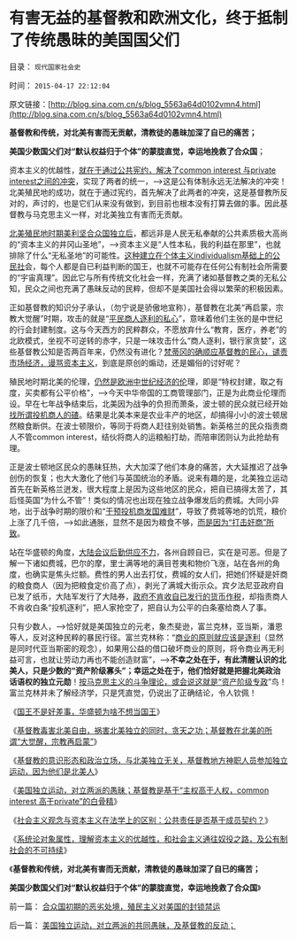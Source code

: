 # 有害无益的基督教和欧洲文化，终于抵制了传统愚昧的美国国父们

目录： `现代国家社会史` 

时间： `2015-04-17 22:12:04` 

原文链接：[http://blog.sina.com.cn/s/blog_5563a64d0102vmn4.html](http://blog.sina.com.cn/s/blog_5563a64d0102vmn4.html)

**基督教和传统，对北美有害而无贡献，清教徒的愚昧加深了自已的痛苦；**

**美国少数国父们对“默认权益归于个体”的蒙胧直觉，幸运地挽救了合众国**；

资本主义的优越性，[就在于通过公共宪约，解决了common
interest 与private
interest之间的冲突](../../../2015/4/16/系统论对象属性，理解资本主义的优越性，和社会主义的癌症.md)，实现了两者的统一，——>这是公有体制永远无法解决的冲突！北美殖民地的成功，就在于通过宪约，首先解决了此两者的冲突，这是基督教所反对的，声讨的，也是它们从来没有做到，到目前也根本没有打算去做的事。因此基督教与马克思主义一样，对北美独立有害而无贡献。

[北美殖民地时期美利坚合众国独立后](../../../2011/10/3/欧洲是民主的后进社会；现代资本主义制度发源于美洲殖民地.md)，都远非是人民无私奉献的公共素质极大高尚的“资本主义的井冈山圣地”，——>资本主义是“人性本私，我的利益在那里”，也就排除了什么“无私圣地”的可能性。[这种建立在个体主义individualism基础上的公民社](../../../2010/3/14/民主启蒙要相信人民individualism的价值判断.md)会，每个人都是自已利益判断的国王，也就不可能存在任何公有制社会所需要的“宇宙真理”。因此它与所有传统文化社会一样，充满了诸如基督教之类的无私公知，民众之间也充满了愚昧反动的民粹，但却不是美国社会得以繁荣的积极因素。

正如基督教的知识分子承认，（勿宁说是骄傲地宣称），基督教在北美“再启蒙，宗教大觉醒”时期，攻击的就是“[平民商人逐利的私心](../../../2009/11/9/“资本逐利”是人类行为第三个次级需求本能.md)”，意味着他们主张的是中世纪的行会封建制度。这与今天西方的民粹群众，不愿放弃什么“教育，医疗，养老”的北欧模式，坐视不可逆转的赤字，只是一味攻击什么“商人逐利，银行家贪婪”，这些基督教公知是否两百年来，仍然没有进化？[梵蒂冈的确顺应基督教的民心，谴责市场经济，谩骂资本主义](../../../2014/1/21/基督教在全世界都是相当左倾的群体，梵蒂冈的马克思主义宣言.md)，到底是原创的煽动，还是媚俗的讨好呢？

殖民地时期北美的伦理，[仍然是欧洲中世纪经济的伦](../../../2013/11/18/WBagehot现象，茅于轼悖误，及其通往奴役之路.md)理，即是“特权封建，取之有度，买卖都有公平价格”，——>今天中华帝国的工商管理部门，正是为此商业伦理而设。早在七年战争结束后，北美因为战争的负担而萧条，波士顿的民众就已经开始[找所谓投机商人的碴](../../../2011/4/28/屯积居奇稳定物价，打击投机瓦解市场.md)。结果是北美本来是农业丰产的地区，却搞得小小的波士顿居然粮食断供。在波士顿限价，等同于将商人赶往别处销售。新英格兰的民众指责商人不管common
interest，结伙将商人的运粮船打劫，而陪审团则认为此抢劫有理。

正是波士顿地区民众的愚昧狂热，大大加深了他们本身的痛苦，大大延推迟了战争创伤的恢复；也大大激化了他们与英国统治的矛盾。说来有趣的是，北美独立运动首先在新英格兰迸发，很大程度上是因为这些地区的民众，把自已搞得太苦了，其后怪英国“为什么不管”！类似的情况也出现在独立战争爆发后的费城。大同小异地，出于战争时期的限价和“[干预投机商发国难财](../../../2008/6/1/灾区物资涨价是救灾必须！社会保障是政府的责任.md)”，导致了费城等地的饥荒，粮价上涨了几千倍，——>如此通胀，显然不是因为粮食不够，[而是因为“打击奸商”所致](../../../2011/4/28/屯积居奇的贡献和期货的条件.md)。

站在华盛顿的角度，[大陆会议后勤供应不力](../../../2015/4/1/华盛顿如何在独立战争中“攫取到国王的权力”？.md)，各州自顾自已，实在是可恶。但是了解一下诸如费城，巴尔的摩，里士满等地的满目苍夷和物价飞涨，站在各州的角度，也确实是焦头烂额。费性的男人出去打仗，费城的女人们，把她们怀疑是奸商的粮食商人（因为把粮食定价高了点），剥光了满城大街示众。宾夕法尼亚政府自已发了纸币，大陆军发行了大陆券，[政府不肯收自已发行的货币作税](../../../2014/3/7/法定《货币学》全部是伪科学.md)，却指责商人不肯收白条“投机逐利”，把人家抢空了，把自认为公平的白条塞给商人了事。

只有少数人，——>恰好就是美国独立的元老，象杰斐逊，富兰克林，亚当斯，潘恩等人，反对这种民粹的暴民行径。富兰克林称：“[商业的原则就应该是逐利](../../../2008/5/21/政治的归政治，经济的归经济.md)（显然是同时代亚当斯密的观念），如果用公益的借口破坏商业的原则，将令商业再无利益可言，也就让劳动力再也不能创造财富”，——>**不幸之处在于，有此清醒认识的北美人，只是少数的“资产阶级寡头”；幸运之处在于，他们恰好就是把握北美政治话语权的独立元勋**！[按马克思主义的斗争理论，或会说这就是“资产阶级专政](../../../2012/9/7/阶级斗争观念的宗教渊源，法西斯主义.md)”鸟！富兰克林并未了解经济学，只是凭直觉，仍说出了正确结论，令人钦佩！

《[国王不是好差事，华盛顿为啥不想当国王](../../../2015/4/11/国王不是好差事，华盛顿干嘛要当国王？.md)》

《[基督教毒害北美自由，祸害北美独立的同时，贪天之功；基督教在北美的所谓“大觉醒，宗教再启蒙”](../../../2015/4/12/基督教祸害北美的“大觉醒，宗教再启蒙”及其贪天之功.md)》

《[基督教的意识形态和政治立场，与北美独立无关，基督教地方神职人员参加独立运动，因为他们是北美人](../../../2015/4/13/基督教的意识形态和政治立场，与北美独立无关.md)》

《[美国独立运动，对立两派的愚昧；基督教是基于“主权高于人权，common
interest 高于private”的白骨精](../../../2015/4/14/美国独立运动，对立两派的共同愚昧，及基督教的反动；.md)》

《[社会主义观念与资本主义在法学上的区别：公共责任是否基于成员契约？](../../../2015/4/16/基督教的价值观，是对天赋人权的根本否定，为社会主义服务.md)》

《[系统论对象属性，理解资本主义的优越性，和社会主义通往奴役之路，及公有制社会的不可持续](../../../2015/4/16/系统论对象属性，理解资本主义的优越性，和社会主义的癌症.md)》

《**基督教和传统，对北美有害而无贡献，清教徒的愚昧加深了自已的痛苦；**

**美国少数国父们对“默认权益归于个体”的蒙胧直觉，幸运地挽救了合众国**》

前一篇： [合众国初期的恶劣处境，殖民主义对美国的封锁禁运](../../../2015/4/18/合众国初期的恶劣处境，殖民主义对美国的封锁禁运.md)

后一篇： [美国独立运动，对立两派的共同愚昧，及基督教的反动；](../../../2015/4/14/美国独立运动，对立两派的共同愚昧，及基督教的反动；.md)

